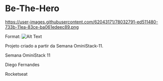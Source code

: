 # Be-The-Hero

https://user-images.githubusercontent.com/62043171/78032791-ed511480-733b-11ea-83ce-ba061edeec89.png

Format: ![Alt Text](https://user-images.githubusercontent.com/62043171/78032791-ed511480-733b-11ea-83ce-ba061edeec89.png)

Projeto criado a partir da Semana OminiStack-11.

Semana OminiStack 11

Diego Fernandes

Rocketseat
